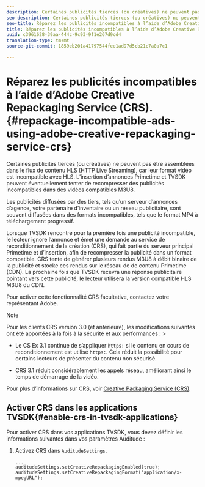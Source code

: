 ```yaml
---
description: Certaines publicités tierces (ou créatives) ne peuvent pas être assemblées dans le flux de contenu HLS (HTTP Live Streaming), car leur format vidéo est incompatible avec HLS. L’insertion d’annonces Primetime et TVSDK peuvent éventuellement tenter de recompresser des publicités incompatibles dans des vidéos compatibles M3U8.
seo-description: Certaines publicités tierces (ou créatives) ne peuvent pas être assemblées dans le flux de contenu HLS (HTTP Live Streaming), car leur format vidéo est incompatible avec HLS. L’insertion d’annonces Primetime et TVSDK peuvent éventuellement tenter de recompresser des publicités incompatibles dans des vidéos compatibles M3U8.
seo-title: Réparez les publicités incompatibles à l’aide d’Adobe Creative Repackaging Service (CRS).
title: Réparez les publicités incompatibles à l’aide d’Adobe Creative Repackaging Service (CRS).
uuid: c3961628-39aa-444c-9c93-9f1e267d9cd4
translation-type: tm+mt
source-git-commit: 1859eb201a41797544fee1ad97d5cb21c7a0a7c1

---
```



# Réparez les publicités incompatibles à l’aide d’Adobe Creative Repackaging Service (CRS). {#repackage-incompatible-ads-using-adobe-creative-repackaging-service-crs}

Certaines publicités tierces (ou créatives) ne peuvent pas être assemblées dans le flux de contenu HLS (HTTP Live Streaming), car leur format vidéo est incompatible avec HLS. L’insertion d’annonces Primetime et TVSDK peuvent éventuellement tenter de recompresser des publicités incompatibles dans des vidéos compatibles M3U8.

Les publicités diffusées par des tiers, tels qu’un serveur d’annonces d’agence, votre partenaire d’inventaire ou un réseau publicitaire, sont souvent diffusées dans des formats incompatibles, tels que le format MP4 à téléchargement progressif.

Lorsque TVSDK rencontre pour la première fois une publicité incompatible, le lecteur ignore l’annonce et émet une demande au service de reconditionnement de la création (CRS), qui fait partie du serveur principal Primetime et d’insertion, afin de recompresser la publicité dans un format compatible. CRS tente de générer plusieurs rendus M3U8 à débit binaire de la publicité et stocke ces rendus sur le réseau de de contenu Primetime (CDN). La prochaine fois que TVSDK recevra une réponse publicitaire pointant vers cette publicité, le lecteur utilisera la version compatible HLS M3U8 du CDN.

Pour activer cette fonctionnalité CRS facultative, contactez votre représentant Adobe.

>[!NOTE]
>
>Pour les clients CRS version 3.0 (et antérieure), les modifications suivantes ont été apportées à la fois à la sécurité et aux performances : >
>* Le CS Ex 3.1 continue de s’appliquer `https:` si le contenu en cours de reconditionnement est utilisé `https:`. Cela réduit la possibilité pour certains lecteurs de présenter du contenu non sécurisé.
   >
   >
* CRS 3.1 réduit considérablement les appels réseau, améliorant ainsi le temps de démarrage de la vidéo.
>



Pour plus d’informations sur CRS, voir [Creative Packaging Service (CRS)](https://helpx.adobe.com/content/dam/help/en/primetime/drm/drm_certificate_enrollment.pdf).

## Activer CRS dans les applications TVSDK{#enable-crs-in-tvsdk-applications}

Pour activer CRS dans vos applications TVSDK, vous devez définir les informations suivantes dans vos paramètres Auditude :

1. Activez CRS dans `AuditudeSettings`.

   ```
   ... 
   auditudeSettings.setCreativeRepackagingEnabled(true); 
   auditudeSettings.setCreativeRepackagingFormat("application/x-mpegURL"); 
   ```
